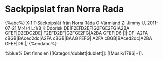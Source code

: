 # Sackpipslat fran Norra Rada

{%abc%}
X:1
T:Säckpipslåt från Norra Råda
O:Värmland
Z: Jimmy U, 2011-07-21
M:4/4
L:1/8
K:Ddorisk
DE|F2EFD2EF|G2FGE2FG|A2BA GFEF|D2EDC2DE|
F2EFD2EF|G2FGE2FG|A2BA GFEF|D6:|]|:DF|
A2FA cBGB|BAced2dc|A2FA cBGB|BAAG FEFG|
A2FA cBGB|BAced2dc|A2BA GFEF|D6:|]
{%endabc%}

%blue% Det finns en [[Kategori/dublett|dublett]]: [[Musik/1786|+]].

